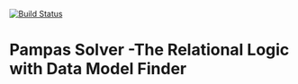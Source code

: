 [![Build Status](https://travis-ci.org/joukestoel/pampas-solver.svg?branch=master)](https://travis-ci.org/joukestoel/pampas-solver)

Pampas Solver -The  Relational Logic with Data Model Finder
============


